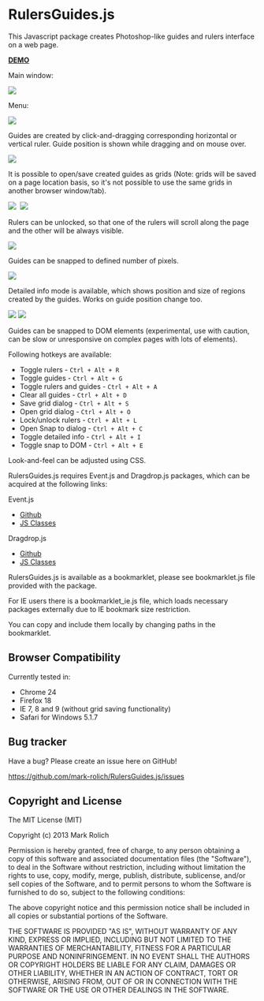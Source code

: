 RulersGuides.js
=================

This Javascript package creates Photoshop-like guides and rulers interface on a web page.

<a href="http://mark-rolich.github.io/RulersGuides.js/" target="_blank"><strong>DEMO</strong></a>

Main window:

<img src="http://mark-rolich.github.io/RulersGuides.js/screenshots/main.png" />

Menu:

<img src="http://mark-rolich.github.io/RulersGuides.js/screenshots/menu.png" />

Guides are created by click-and-dragging corresponding horizontal or vertical ruler.
Guide position is shown while dragging and on mouse over.

<img src="http://mark-rolich.github.io/RulersGuides.js/screenshots/guides.png" />

It is possible to open/save created guides as grids
(Note: grids will be saved on a page location basis, so it's not possible to use the same grids in another browser window/tab).

<img src="http://mark-rolich.github.io/RulersGuides.js/screenshots/save_grid.png" />&nbsp;
<img src="http://mark-rolich.github.io/RulersGuides.js/screenshots/open_grid.png" />

Rulers can be unlocked, so that one of the rulers will scroll along the page and the other will be always visible.

<img src="http://mark-rolich.github.io/RulersGuides.js/screenshots/unlock.png" />

Guides can be snapped to defined number of pixels.

<img src="http://mark-rolich.github.io/RulersGuides.js/screenshots/snap_to.png" />

Detailed info mode is available, which shows position and size of regions created by the guides.
Works on guide position change too.

<img src="http://mark-rolich.github.io/RulersGuides.js/screenshots/detailed_info1.png" />
<img src="http://mark-rolich.github.io/RulersGuides.js/screenshots/detailed_info2.png" />

Guides can be snapped to DOM elements (experimental, use with caution, can be slow or unresponsive on complex pages with lots of elements).

Following hotkeys are available:

* Toggle rulers - `Ctrl + Alt + R`
* Toggle guides - `Ctrl + Alt + G`
* Toggle rulers and guides - `Ctrl + Alt + A`
* Clear all guides - `Ctrl + Alt + D`
* Save grid dialog - `Ctrl + Alt + S`
* Open grid dialog - `Ctrl + Alt + O`
* Lock/unlock rulers - `Ctrl + Alt + L`
* Open Snap to dialog - `Ctrl + Alt + C`
* Toggle detailed info - `Ctrl + Alt + I`
* Toggle snap to DOM - `Ctrl + Alt + E`

Look-and-feel can be adjusted using CSS.

RulersGuides.js requires Event.js and Dragdrop.js packages, which can be acquired at the following links:

Event.js

* [Github](https://github.com/mark-rolich/Event.js)
* [JS Classes](http://www.jsclasses.org/package/212-JavaScript-Handle-events-in-a-browser-independent-manner.html)

Dragdrop.js

* [Github](https://github.com/mark-rolich/Dragdrop.js)
* [JS Classes](http://www.jsclasses.org/package/215-JavaScript-Handle-drag-and-drop-events-of-page-elements.html)

RulersGuides.js is available as a bookmarklet, please see bookmarklet.js file provided with the package.

For IE users there is a bookmarklet_ie.js file, which loads necessary packages externally due to IE bookmark size restriction.

You can copy and include them locally by changing paths in the bookmarklet.

Browser Compatibility
--------------------

Currently tested in:

* Chrome 24
* Firefox 18
* IE 7, 8 and 9 (without grid saving functionality)
* Safari for Windows 5.1.7

Bug tracker
-----------

Have a bug? Please create an issue here on GitHub!

https://github.com/mark-rolich/RulersGuides.js/issues

Copyright and License
---------------------

The MIT License (MIT)

Copyright (c) 2013 Mark Rolich

Permission is hereby granted, free of charge, to any person obtaining a copy
of this software and associated documentation files (the "Software"), to deal
in the Software without restriction, including without limitation the rights
to use, copy, modify, merge, publish, distribute, sublicense, and/or sell
copies of the Software, and to permit persons to whom the Software is
furnished to do so, subject to the following conditions:

The above copyright notice and this permission notice shall be included in
all copies or substantial portions of the Software.

THE SOFTWARE IS PROVIDED "AS IS", WITHOUT WARRANTY OF ANY KIND, EXPRESS OR
IMPLIED, INCLUDING BUT NOT LIMITED TO THE WARRANTIES OF MERCHANTABILITY,
FITNESS FOR A PARTICULAR PURPOSE AND NONINFRINGEMENT. IN NO EVENT SHALL THE
AUTHORS OR COPYRIGHT HOLDERS BE LIABLE FOR ANY CLAIM, DAMAGES OR OTHER
LIABILITY, WHETHER IN AN ACTION OF CONTRACT, TORT OR OTHERWISE, ARISING FROM,
OUT OF OR IN CONNECTION WITH THE SOFTWARE OR THE USE OR OTHER DEALINGS IN
THE SOFTWARE.
